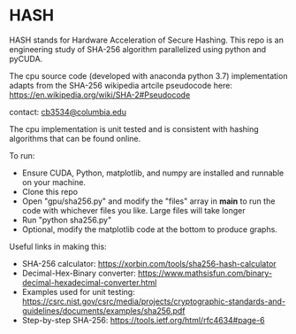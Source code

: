 # HASH

HASH stands for Hardware Acceleration of Secure Hashing. This repo is an engineering study of SHA-256 algorithm parallelized using python and pyCUDA. 

The cpu source code (developed with anaconda python 3.7) implementation adapts from the SHA-256 wikipedia artcile pseudocode here: https://en.wikipedia.org/wiki/SHA-2#Pseudocode

contact: cb3534@columbia.edu

The cpu implementation is unit tested and is consistent with hashing algorithms that can be found online.

To run: 

* Ensure CUDA, Python, matplotlib, and numpy are installed and runnable on your machine.
* Clone this repo
* Open "gpu/sha256.py" and modify the "files" array in __main__ to run the code with whichever files you like. Large files will take longer
* Run "python sha256.py"
* Optional, modify the matplotlib code at the bottom to produce graphs.


Useful links in making this:
 * SHA-256 calculator: https://xorbin.com/tools/sha256-hash-calculator
 * Decimal-Hex-Binary converter: https://www.mathsisfun.com/binary-decimal-hexadecimal-converter.html
 * Examples used for unit testing: https://csrc.nist.gov/csrc/media/projects/cryptographic-standards-and-guidelines/documents/examples/sha256.pdf
 * Step-by-step SHA-256: https://tools.ietf.org/html/rfc4634#page-6
 
 
